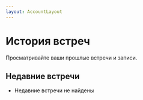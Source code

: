 ```yaml
---
layout: AccountLayout
---
```


# История встреч

Просматривайте ваши прошлые встречи и записи.

## Недавние встречи

- Недавние встречи не найдены